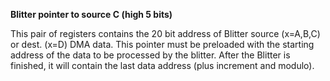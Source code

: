 **Blitter pointer to source C (high 5 bits)**

This pair of registers contains the 20 bit address of Blitter source (x=A,B,C) or dest. (x=D) DMA data. This pointer must be preloaded with the starting address of the data to be processed by the blitter. After the Blitter is finished, it will contain the last data address (plus increment and modulo).

